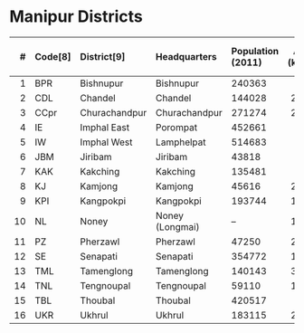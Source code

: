 # Manipur Districts

|   # | Code[8]   | District[9]   | Headquarters    | Population (2011)   |   Area (km2) | Density (/km2)[9]   |
|----:|:----------|:--------------|:----------------|:--------------------|-------------:|:--------------------|
|   1 | BPR       | Bishnupur     | Bishnupur       | 240363              |          496 | 415                 |
|   2 | CDL       | Chandel       | Chandel         | 144028              |         2100 | 37                  |
|   3 | CCpr      | Churachandpur | Churachandpur   | 271274              |         2392 | 50                  |
|   4 | IE        | Imphal East   | Porompat        | 452661              |          497 | 555                 |
|   5 | IW        | Imphal West   | Lamphelpat      | 514683              |          519 | 847                 |
|   6 | JBM       | Jiribam       | Jiribam         | 43818               |          182 | 190                 |
|   7 | KAK       | Kakching      | Kakching        | 135481              |          190 | 710                 |
|   8 | KJ        | Kamjong       | Kamjong         | 45616               |         2338 | 23                  |
|   9 | KPI       | Kangpokpi     | Kangpokpi       | 193744              |         1698 | 110                 |
|  10 | NL        | Noney         | Noney (Longmai) | –                   |         1076 | –                   |
|  11 | PZ        | Pherzawl      | Pherzawl        | 47250               |         2128 | 21                  |
|  12 | SE        | Senapati      | Senapati        | 354772              |         1573 | 116                 |
|  13 | TML       | Tamenglong    | Tamenglong      | 140143              |         3315 | 25                  |
|  14 | TNL       | Tengnoupal    | Tengnoupal      | 59110               |         1213 | 49                  |
|  15 | TBL       | Thoubal       | Thoubal         | 420517              |          324 | 713                 |
|  16 | UKR       | Ukhrul        | Ukhrul          | 183115              |         2206 | 31                  |